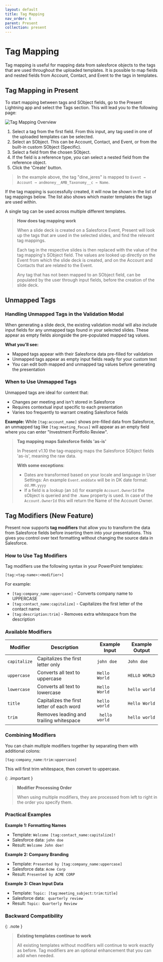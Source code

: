```yaml
---
layout: default
title: Tag Mapping
nav_order: 6
parent: Present
collection: present
---
```


# Tag Mapping
Tag mapping is useful for mapping data from salesforce objects to the tags that are used throughout the uploaded templates.
It is possible to map fields and nested fields from Account, Contact, and Event to the tags in templates.

## Tag Mapping in Present
To start mapping between tags and SObject fields, go to the Present Lightning app and select the Tags section.
This will lead you to the following page:

![Tag Mapping Overview](../../assets/images/present/tag_mapping_overview.png)

1. Select a tag from the first field. From this input, any tag used in one of the uploaded templates can be selected.
2. Select an SObject. This can be Account, Contact, and Event, or from the built-in custom SObject (Specific).
3. Select a field from the chosen SObject.
4. If the field is a reference type, you can select a nested field from the reference object.
5. Click the 'Create' button.

> In the example above, the tag "dine_jeres" is mapped to `Event → Account → andmoney__AMB_Taxonomy__c → Name`.

If the tag mapping is successfully created, it will now be shown in the list of tag mappings below.
The list also shows which master templates the tags are used within.

A single tag can be used across multiple different templates.

> **How does tag mapping work**
>
> When a slide deck is created on a Salesforce Event, Present will look up the tags that are used in the selected slides, and find the relevant tag mappings.
>
> Each tag in the respective slides is then replaced with the value of the tag mapping's SObject field.
> The values are looked up directly on the Event from which the slide deck is created, and on the Account and Contacts that are related to the Event.
>
> Any tag that has not been mapped to an SObject field, can be populated by the user through input fields, before the creation of the slide deck.

## Unmapped Tags

### Handling Unmapped Tags in the Validation Modal

When generating a slide deck, the existing validation modal will also include input fields for any unmapped tags found in your selected slides. These appear as empty fields alongside the pre-populated mapped tag values.

**What you'll see:**
- Mapped tags appear with their Salesforce data pre-filled for validation
- Unmapped tags appear as empty input fields ready for your custom text
- You can edit both mapped and unmapped tag values before generating the presentation

### When to Use Unmapped Tags

Unmapped tags are ideal for content that:
- Changes per meeting and isn't stored in Salesforce
- Requires contextual input specific to each presentation
- Varies too frequently to warrant creating Salesforce fields

**Example:** While `[tag:account_name]` shows pre-filled data from Salesforce, an unmapped tag like `[tag:meeting_focus]` will appear as an empty field where you can enter "Investment Portfolio Review".

> **Tag mapping maps Salesforce fields 'as-is'**
>
> In Present v1.10 the tag-mapping maps the Salesforce SObject fields 'as-is', meaning the raw data.
>
> **With some exceptions**:
> - Dates are transformed based on your locale and language in User Settings: An example `Event.enddate` will be in DK date format: `dd.MM.yyyy`
> - If a field is a lookup (an `Id`) for example `Account.OwnerId` the sObject is queried and the `.Name` property is used. In case of the `Account.OwnerId` this will return the Name of the Account Owner.

## Tag Modifiers (New Feature)

Present now supports **tag modifiers** that allow you to transform the data from Salesforce fields before inserting them into your presentations. This gives you control over text formatting without changing the source data in Salesforce.

### How to Use Tag Modifiers

Tag modifiers use the following syntax in your PowerPoint templates:

```
[tag:<tag-name>:<modifier>]
```

For example:
- `[tag:company_name:uppercase]` - Converts company name to UPPERCASE
- `[tag:contact_name:capitalize]` - Capitalizes the first letter of the contact name
- `[tag:description:trim]` - Removes extra whitespace from the description

### Available Modifiers

| Modifier | Description | Example Input | Example Output |
|----------|-------------|---------------|----------------|
| `capitalize` | Capitalizes the first letter only | `john doe` | `John doe` |
| `uppercase` | Converts all text to uppercase | `Hello World` | `HELLO WORLD` |
| `lowercase` | Converts all text to lowercase | `Hello World` | `hello world` |
| `title` | Capitalizes the first letter of each word | `hello world` | `Hello World` |
| `trim` | Removes leading and trailing whitespace | `  hello world  ` | `hello world` |

### Combining Modifiers

You can chain multiple modifiers together by separating them with additional colons:

```
[tag:company_name:trim:uppercase]
```

This will first trim whitespace, then convert to uppercase.

{: .important }
> **Modifier Processing Order**
>
> When using multiple modifiers, they are processed from left to right in the order you specify them.

### Practical Examples

**Example 1: Formatting Names**
- Template: `Welcome [tag:contact_name:capitalize]!`
- Salesforce data: `john doe`
- Result: `Welcome John doe!`

**Example 2: Company Branding**
- Template: `Presented by [tag:company_name:uppercase]`
- Salesforce data: `Acme Corp`
- Result: `Presented by ACME CORP`

**Example 3: Clean Input Data**
- Template: `Topic: [tag:meeting_subject:trim:title]`
- Salesforce data: `  quarterly review  `
- Result: `Topic: Quarterly Review`

### Backward Compatibility

{: .note }
> **Existing templates continue to work**
>
> All existing templates without modifiers will continue to work exactly as before. Tag modifiers are an optional enhancement that you can add when needed.

